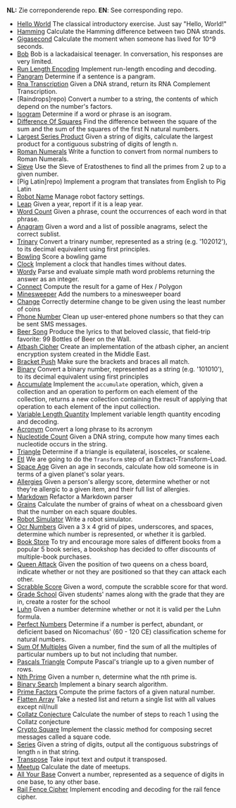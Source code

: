 **NL:** Zie correponderende repo. 
**EN**: See corresponding repo.



-   [Hello World](repo) The classical introductory exercise. Just say "Hello, World!"
-   [Hamming](repo) Calculate the Hamming difference between two DNA strands.
-   [Gigasecond](repo) Calculate the moment when someone has lived for 10^9 seconds.
-   [Bob](repo) Bob is a lackadaisical teenager. In conversation, his responses are very limited.
-   [Run Length Encoding](repo) Implement run-length encoding and decoding.
-   [Pangram](repo) Determine if a sentence is a pangram.
-   [Rna Transcription](repo) Given a DNA strand, return its RNA Complement Transcription.
-   [Raindrops]repo) Convert a number to a string, the contents of which depend on the number's factors.
-   [Isogram](repo) Determine if a word or phrase is an isogram.
-   [Difference Of Squares](repo) Find the difference between the square of the sum and the sum of the squares of the first N natural numbers.
-   [Largest Series Product](repo) Given a string of digits, calculate the largest product for a contiguous substring of digits of length n.
-   [Roman Numerals](repo) Write a function to convert from normal numbers to Roman Numerals.
-   [Sieve](repo) Use the Sieve of Eratosthenes to find all the primes from 2 up to a given number.
-   [Pig Latin]repo) Implement a program that translates from English to Pig Latin
-   [Robot Name](repo) Manage robot factory settings.
-   [Leap](repo) Given a year, report if it is a leap year.
-   [Word Count](repo) Given a phrase, count the occurrences of each word in that phrase.
-   [Anagram](repo) Given a word and a list of possible anagrams, select the correct sublist.
-   [Trinary](repo) Convert a trinary number, represented as a string (e.g. '102012'), to its decimal equivalent using first principles.
-   [Bowling](repo) Score a bowling game
-   [Clock](repo) Implement a clock that handles times without dates.
-   [Wordy](repo) Parse and evaluate simple math word problems returning the answer as an integer.
-   [Connect](repo) Compute the result for a game of Hex / Polygon
-   [Minesweeper](repo) Add the numbers to a minesweeper board
-   [Change](repo) Correctly determine change to be given using the least number of coins
-   [Phone Number](repo) Clean up user-entered phone numbers so that they can be sent SMS messages.
-   [Beer Song](repo) Produce the lyrics to that beloved classic, that field-trip favorite: 99 Bottles of Beer on the Wall.
-   [Atbash Cipher](repo) Create an implementation of the atbash cipher, an ancient encryption system created in the Middle East.
-   [Bracket Push](repo) Make sure the brackets and braces all match.
-   [Binary](repo) Convert a binary number, represented as a string (e.g. '101010'), to its decimal equivalent using first principles
-   [Accumulate](repo) Implement the `accumulate` operation, which, given a collection and an operation to perform on each element of the collection, returns a new collection containing the result of applying that operation to each element of the input collection.
-   [Variable Length Quantity](repo) Implement variable length quantity encoding and decoding.
-   [Acronym](repo) Convert a long phrase to its acronym
-   [Nucleotide Count](repo) Given a DNA string, compute how many times each nucleotide occurs in the string.
-   [Triangle](repo) Determine if a triangle is equilateral, isosceles, or scalene.
-   [Etl](repo) We are going to do the `Transform` step of an Extract-Transform-Load.
-   [Space Age](repo) Given an age in seconds, calculate how old someone is in terms of a given planet's solar years.
-   [Allergies](repo) Given a person's allergy score, determine whether or not they're allergic to a given item, and their full list of allergies.
-   [Markdown](repo) Refactor a Markdown parser
-   [Grains](repo) Calculate the number of grains of wheat on a chessboard given that the number on each square doubles.
-   [Robot Simulator](repo) Write a robot simulator.
-   [Ocr Numbers](repo) Given a 3 x 4 grid of pipes, underscores, and spaces, determine which number is represented, or whether it is garbled.
-   [Book Store](repo) To try and encourage more sales of different books from a popular 5 book series, a bookshop has decided to offer discounts of multiple-book purchases.
-   [Queen Attack](repo) Given the position of two queens on a chess board, indicate whether or not they are positioned so that they can attack each other.
-   [Scrabble Score](repo) Given a word, compute the scrabble score for that word.
-   [Grade School](repo) Given students' names along with the grade that they are in, create a roster for the school
-   [Luhn](repo) Given a number determine whether or not it is valid per the Luhn formula.
-   [Perfect Numbers](repo) Determine if a number is perfect, abundant, or deficient based on Nicomachus' (60 - 120 CE) classification scheme for natural numbers.
-   [Sum Of Multiples](repo) Given a number, find the sum of all the multiples of particular numbers up to but not including that number.
-   [Pascals Triangle](repo) Compute Pascal's triangle up to a given number of rows.
-   [Nth Prime](repo) Given a number n, determine what the nth prime is.
-   [Binary Search](repo) Implement a binary search algorithm.
-   [Prime Factors](repo) Compute the prime factors of a given natural number.
-   [Flatten Array](repo) Take a nested list and return a single list with all values except nil/null
-   [Collatz Conjecture](repo) Calculate the number of steps to reach 1 using the Collatz conjecture
-   [Crypto Square](repo) Implement the classic method for composing secret messages called a square code.
-   [Series](repo) Given a string of digits, output all the contiguous substrings of length `n` in that string.
-   [Transpose](repo) Take input text and output it transposed.
-   [Meetup](repo) Calculate the date of meetups.
-   [All Your Base](repo) Convert a number, represented as a sequence of digits in one base, to any other base.
-   [Rail Fence Cipher](repo) Implement encoding and decoding for the rail fence cipher.
